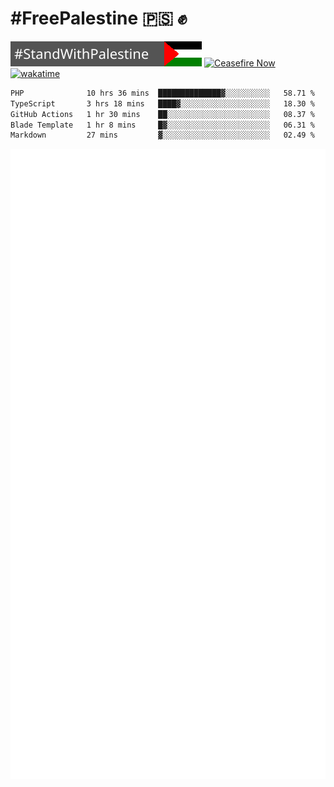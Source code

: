 # #FreePalestine 🇵🇸 ✊

[![github](https://raw.githubusercontent.com/saedyousef/StandWithPalestine/main/badges/flat/StandWithPalestine.svg)](https://github.com/saedyousef/StandWithPalestine)
[![Ceasefire Now](https://badge.techforpalestine.org/default)](https://techforpalestine.org/learn-more)
[![wakatime](https://wakatime.com/badge/user/03bf07e2-4c78-4826-8603-8922f0241061.svg)](https://wakatime.com/@03bf07e2-4c78-4826-8603-8922f0241061)
<!-- [![committers.top badge](https://user-badge.committers.top/jordan_private/saedyousef.svg)](https://user-badge.committers.top/jordan_private/saedyousef) -->

<!-- ![Profile Views](https://visitor-badge.glitch.me/badge?page_id=saedyousef.saedyousef&left_color=grey&right_color=blue&left_text=👀+Profile+Views) -->



<!-- <img src="https://github-readme-stats.vercel.app/api?username=saedyousef&show_icons=true&count_private=true" width="100%" /> --> 

<!--START_SECTION:waka-->

```txt
PHP              10 hrs 36 mins  ██████████████▓░░░░░░░░░░   58.71 %
TypeScript       3 hrs 18 mins   ████▓░░░░░░░░░░░░░░░░░░░░   18.30 %
GitHub Actions   1 hr 30 mins    ██░░░░░░░░░░░░░░░░░░░░░░░   08.37 %
Blade Template   1 hr 8 mins     █▓░░░░░░░░░░░░░░░░░░░░░░░   06.31 %
Markdown         27 mins         ▓░░░░░░░░░░░░░░░░░░░░░░░░   02.49 %
```

<!--END_SECTION:waka-->
    
<!-- ![github contribution grid snake animation](https://raw.githubusercontent.com/saedyousef/saedyousef/output/github-contribution-grid-snake.svg) -->


![Metrics](./github-metrics.svg)